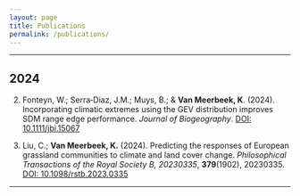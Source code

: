 ```yaml
---
layout: page
title: Publications
permalink: /publications/
---
```

---

## 2024

2. Fonteyn, W.; Serra‐Diaz, J.M.; Muys, B.; & **Van Meerbeek, K**. (2024). Incorporating climatic extremes using the GEV distribution improves SDM range edge performance. *Journal of Biogeography*. [DOI: 10.1111/jbi.15067](https://doi.org/10.1111/jbi.15067)

1. Liu, C.; **Van Meerbeek, K.** (2024). Predicting the responses of European grassland communities to climate and land cover change. *Philosophical Transactions of the Royal Society B, 20230335*, **379**(1902), 20230335. [DOI: 10.1098/rstb.2023.0335](https://doi.org/10.1098/rstb.2023.0335)

---




